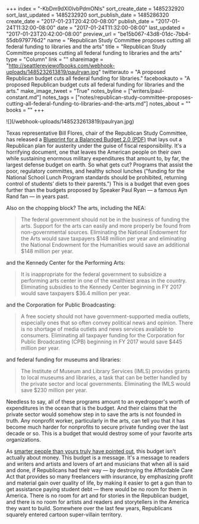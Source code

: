 +++
index = "-KbDm9dXl0lvbPdmONls"
sort_create_date = 1485232920
sort_last_updated = 1485232920
sort_publish_date = 1485286320
create_date = "2017-01-23T20:42:00-08:00"
publish_date = "2017-01-24T11:32:00-08:00"
date = "2017-01-24T11:32:00-08:00"
last_updated = "2017-01-23T20:42:00-08:00"
preview_url = "be15b067-43d8-01dc-7bb4-55db979776d2"
name = "Republican Study Committee proposes cutting all federal funding to libraries and the arts"
title = "Republican Study Committee proposes cutting all federal funding to libraries and the arts"
type = "Column"
link = ""
shareimage = "http://seattlereviewofbooks.com/webhook-uploads/1485232613819/paulryan.jpg"
twitterauto = "A proposed Republican budget cuts all federal funding for libraries."
facebookauto = "A proposed Republican budget cuts all federal funding for libraries and the arts."
make_image_tweet = "True"
notes_byline = ["writers/paul-constant.md"]
notes_tags = ["notes/republican-study-committee-proposes-cutting-all-federal-funding-to-libraries-and-the-arts.md"]
notes_about = ""
books = ""
+++
<p class="image-left">![](/webhook-uploads/1485232613819/paulryan.jpg)</p>

Texas representative Bill Flores, chair of the Republican Study Committee, has released a [Blueprint for a Balanced Budget 2.0 (PDF)](http://rsc.walker.house.gov/files/uploads/RSC_2017_Blueprint_for_a_Balanced_Budget_2.0.pdf#page92) that lays out a Republican plan for austerity under the guise of fiscal responsibility. It's a horrifying document, one that leaves the American people on their own while sustaining enormous military expenditures that amount to, by far, the largest defense budget on earth. So what gets cut? Programs that assist the poor, regulatory committes, and healthy school lunches ("funding for the National School Lunch Program standards should be prohibited, returning control of students’ diets to their parents.") This is a budget that even goes further than the budgets proposed by Speaker Paul Ryan — a famous Ayn Rand fan — in years past.

Also on the chopping block? The arts, including the NEA:

<blockquote>The federal government should not be in the business of funding the arts. Support for the arts can easily and more properly be found from non-governmental sources. Eliminating the National Endowment for the Arts would save taxpayers $148 million per year and eliminating the National Endowment for the Humanities would save an additional $148 million per year.</blockquote>

and the Kennedy Center for the Performing Arts:

<blockquote>It is inappropriate for the federal government to subsidize a performing arts center in one of the wealthiest areas in the country. Eliminating subsidies to the Kennedy Center beginning in FY 2017 would save taxpayers $36.4 million per year.</blockquote>

and the Corporation for Public Broadcasting:

<blockquote>A free society should not have government-supported media outlets, especially ones that so often convey political news and opinion. There is no shortage of media outlets and news services available to consumers. Eliminating all taxpayer funding for the Corporation for Public Broadcasting (CPB) beginning in FY 2017 would save $445 million per year.</blockquote>

and federal funding for museums and libraries:

<blockquote>The Institute of Museum and Library Services (IMLS) provides grants to local museums and libraries, a task that can be better handled by the private sector and local governments. Eliminating the IMLS would save $230 million per year.</blockquote>

Needless to say, all of these programs amount to an eyedropper's worth of expenditures in the ocean that is the budget. And their claims that the private sector would somehow step in to save the arts is not founded in truth. Any nonprofit worker, particularly in the arts, can tell you that it has become much harder for nonprofits to secure private funding over the last decade or so. This is a budget that would destroy some of your favorite arts organizations.

As [smarter people than yours truly have pointed out](https://twitter.com/iandenning85/status/822171022921068545), this budget isn't actually about money. This budget is a message. It's a message to readers and writers and artists and lovers of art and musicians that when all is said and done, if Republicans had their way — by destroying the Affordable Care Act that provides so many freelancers with insurance, by emphasizing profit and material gain over quality of life, by making it easier to get a gun than to get assistance paying student debt — there would be no room for them in America. There is no room for art and for stories in the Republican budget, and there is no room for artists and readers and storytellers in the America they want to build. Somewhere over the last few years, Republicans squarely entered cartoon super-villain territory.
